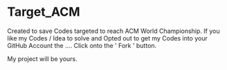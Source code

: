 # Target_ACM
Created to save Codes targeted to reach ACM World Championship.
If you like my Codes / Idea to solve and Opted out to get my Codes 
into your GitHub Account the .... Click onto the ' Fork ' button.

My project will be yours.
